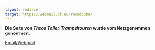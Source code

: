 ```yaml
---
layout: redircet
target: https://webmail.df.eu/roundcube/
---
```


**Die Seite von *Theos Tollen Trampeltouren*
wurde vom Netzgenommen genommen.**


[Email/Webmail](https://webmail.df.eu/roundcube/)

